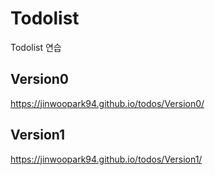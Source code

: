 # Todolist
Todolist 연습

## Version0
https://jinwoopark94.github.io/todos/Version0/

## Version1
https://jinwoopark94.github.io/todos/Version1/
